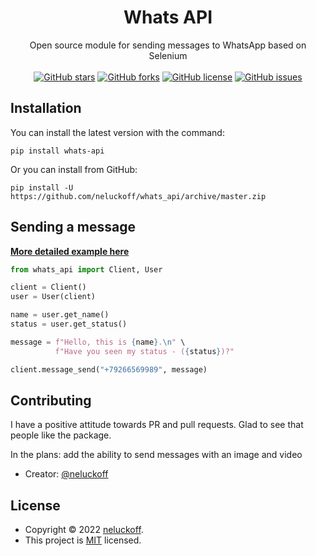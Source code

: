 <div align="center">
    <h1>Whats API</h1>
    Open source module for sending messages to WhatsApp based on Selenium
</div>
&nbsp;

<div align="center">
    <a href="https://github.com/neluckoff/whats_api/stargazers"><img alt="GitHub stars" src="https://img.shields.io/github/stars/neluckoff/whats_api"></a>
    <a href="https://github.com/neluckoff/whats_api/network"><img alt="GitHub forks" src="https://img.shields.io/github/forks/neluckoff/whats_api"></a>
    <a href="https://github.com/neluckoff/whats_api/blob/master/LICENSE"><img alt="GitHub license" src="https://img.shields.io/github/license/neluckoff/whats_api"></a>
    <a href="https://github.com/neluckoff/whats_api/issues"><img alt="GitHub issues" src="https://img.shields.io/github/issues/neluckoff/whats_api"></a>
</div>

## Installation
You can install the latest version with the command:

```shell
pip install whats-api
```
Or you can install from GitHub:

```shell
pip install -U https://github.com/neluckoff/whats_api/archive/master.zip
```

## Sending a message
**[More detailed example here](https://github.com/neluckoff/whats_api/tree/master/examples)**

```python
from whats_api import Client, User

client = Client()
user = User(client)

name = user.get_name()
status = user.get_status()

message = f"Hello, this is {name}.\n" \
          f"Have you seen my status - ({status})?"

client.message_send("+79266569989", message)
```

## Contributing
I have a positive attitude towards PR and pull requests. Glad to see that people like the package.

In the plans: add the ability to send messages with an image and video

- Creator: [@neluckoff](https://github.com/neluckoff)

## License

- Copyright © 2022 [neluckoff](https://github.com/neluckoff).
- This project is [MIT](https://github.com/neluckoff/whats_api/blob/master/LICENSE) licensed.
